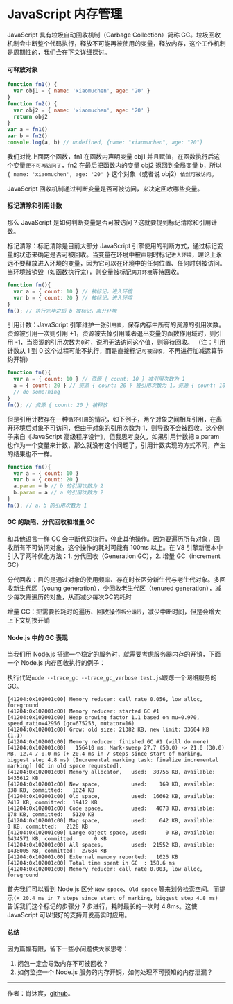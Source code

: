 # JavaScript 内存管理

JavaScript 具有垃圾自动回收机制（Garbage Collection）简称 GC。垃圾回收机制会中断整个代码执行，释放不可能再被使用的变量，释放内存，这个工作机制是周期性的，我们会在下文详细探讨。

#### 可释放对象

``` javascript
function fn1() {
  var obj1 = { name: 'xiaomuchen', age: '20' }
}
function fn2() {
  var obj2 = { name: 'xiaomuchen', age: '20' }
  return obj2
}
var a = fn1()
var b = fn2()
console.log(a, b) // undefined, {name: "xiaomuchen", age: "20"}
```

我们对比上面两个函数，fn1 在函数内声明变量 obj1 并且赋值，在函数执行后这个变量`便不可再访问了`，fn2 在最后把函数内的变量 obj2 返回到全局变量 b，所以 `{ name: 'xiaomuchen', age: '20' }` 这个对象（或者说 obj2）`依然可被访问`。

JavaScript 回收机制通过判断变量是否可被访问，来决定回收哪些变量。


#### 标记清除和引用计数

那么 JavaScript 是如何判断变量是否可被访问？这就要提到标记清除和引用计数。

标记清除：标记清除是目前大部分 JavaScript 引擎使用的判断方式，通过标记变量的状态来确定是否可被回收。当变量在环境中被声明时标记`进入环境`，理论上永远不要释放进入环境的变量，因为它可以在环境中的任何位置、任何时刻被访问。当环境被销毁（如函数执行完），则变量被标记`离开环境`等待回收。

``` javascript
function fn(){
  var a = { count: 10 } // 被标记，进入环境 
  var b = { count: 20 } // 被标记，进入环境
}
fn(); // 执行完毕之后 b 被标记，离开环境
```

引用计数：JavaScript 引擎维护一张`引用表`，保存内存中所有的资源的引用次数。资源被引用一次则引用 +1，资源被去掉引用或者退出变量的函数作用域时，则引用 -1，当资源的引用次数为`0`时，说明无法访问这个值，则等待回收。
（注：引用计数从 1 到 0 这个过程可能不执行，而是直接标记`可被回收`，不再进行加减运算节约开销）

``` javascript
function fn(){
  var a = { count: 10 } // 资源 { count: 10 } 被引用次数为 1
  a = { count: 20 } // 资源 { count: 20 } 被引用次数为 1，资源 { count: 10 } 被引用次数为 0，等待回收
  // do someThing
}
fn(); // 资源 { count: 20 } 被释放
```

但是引用计数存在一种`循环引用`的情况，如下例子，两个对象之间相互引用，在离开环境后对象不可访问，但由于对象的引用次数为 1，则导致不会被回收。这个例子来自《JavaScript 高级程序设计》，但我思考良久，如果引用计数把 a.param 也作为一个变量来计数，那么就没有这个问题了，引用计数实现的方式不同，产生的结果也不一样。

``` javascript
function fn(){
  var a = { count: 10 }
  var b = { count: 20 }
  a.param = b // b 的引用次数为 2
  b.param = a // a 的引用次数为 2
}
fn(); // a、b 的引用次数为 1
```

#### GC 的缺陷、分代回收和增量 GC

和其他语言一样 GC 会中断代码执行，停止其他操作。因为要遍历所有对象，回收所有不可访问对象，这个操作的耗时可能有 100ms 以上。在 V8 引擎新版本中引入了两种优化方法：1. 分代回收（Generation GC），2. 增量 GC（increment GC）

分代回收：目的是通过对象的使用频率、存在时长区分新生代与老生代对象。多回收新生代区（young generation），少回收老生代区（tenured generation），减少每次需遍历的对象，从而减少每次GC的耗时

增量 GC：把需要长耗时的遍历、回收操作`拆分运行`，减少中断时间，但是会增大上下文切换开销

#### Node.js 中的 GC 表现

当我们用 Node.js 搭建一个稳定的服务时，就需要考虑服务器内存的开销，下面一个 Node.js 内存回收执行的例子：

执行代码`node --trace_gc --trace_gc_verbose test.js`跟踪一个网络服务的 GC。

``` console.log
[41204:0x102001c00] Memory reducer: call rate 0.056, low alloc, foreground
[41204:0x102001c00] Memory reducer: started GC #1
[41204:0x102001c00] Heap growing factor 1.1 based on mu=0.970, speed_ratio=42956 (gc=675253, mutator=16)
[41204:0x102001c00] Grow: old size: 21382 KB, new limit: 33604 KB (1.1)
[41204:0x102001c00] Memory reducer: finished GC #1 (will do more)
[41204:0x102001c00]   156410 ms: Mark-sweep 27.7 (50.0) -> 21.0 (30.0) MB, 12.4 / 0.0 ms (+ 20.4 ms in 7 steps since start of marking, biggest step 4.8 ms) [Incremental marking task: finalize incremental marking] [GC in old space requested].
[41204:0x102001c00] Memory allocator,   used:  30756 KB, available: 1435612 KB
[41204:0x102001c00] New space,          used:    169 KB, available:    838 KB, committed:   1024 KB
[41204:0x102001c00] Old space,          used:  16662 KB, available:   2417 KB, committed:  19412 KB
[41204:0x102001c00] Code space,         used:   4078 KB, available:    178 KB, committed:   5120 KB
[41204:0x102001c00] Map space,          used:    642 KB, available:      0 KB, committed:   2128 KB
[41204:0x102001c00] Large object space, used:      0 KB, available: 1434571 KB, committed:      0 KB
[41204:0x102001c00] All spaces,         used:  21552 KB, available: 1438005 KB, committed:  27684 KB
[41204:0x102001c00] External memory reported:   1026 KB
[41204:0x102001c00] Total time spent in GC  : 158.6 ms
[41204:0x102001c00] Memory reducer: call rate 0.003, low alloc, foreground
```

首先我们可以看到 Node.js 区分 `New space`、`Old space` 等来划分检索空间。而提示`(+ 20.4 ms in 7 steps since start of marking, biggest step 4.8 ms)` 告诉我们这个标记的步骤分 7 步进行，耗时最长的一次时 4.8ms。这使 JavaScript 可以很好的支持开发高实时应用。

#### 总结

因为篇幅有限，留下一些小问题供大家思考：

1. 闭包一定会导致内存不可被回收？
2. 如何监控一个 Node.js 服务的内存开销，如何处理不可预知的内存泄漏？

------

作者：肖沐宸，[github](https://github.com/cheogo/learn-javascript)。


